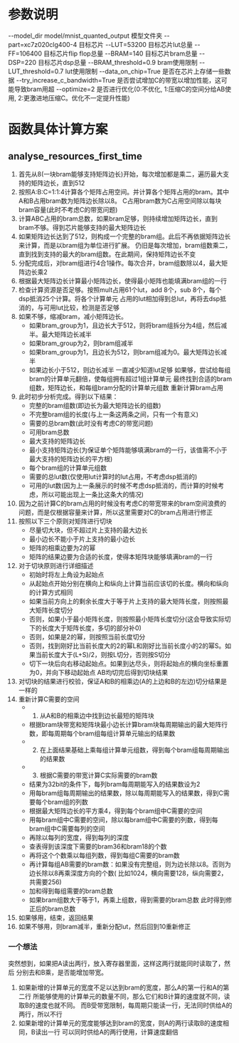 # 参数说明
--model_dir model/mnist_quanted_output      模型文件夹
--part=xc7z020clg400-4                      目标芯片
--LUT=53200                                 目标芯片lut总量
--FF=106400                                 目标芯片flip flop总量
--BRAM=140                                  目标芯片bram总量
--DSP=220                                   目标芯片dsp总量
--BRAM_threshold=0.9                        bram使用限制
--LUT_threshold=0.7                         lut使用限制
--data_on_chip=True                         是否在芯片上存储一些数据
--try_increase_c_bandwidth=True             是否尝试增加C的带宽以增加性能，这可能导致bram用超
--optimize=2                                是否进行优化(0:不优化, 1:压缩C的空间分给AB使用, 2:更激进地压缩C。优化不一定提升性能)




# 函数具体计算方案
## analyse_resources_first_time
1. 首先从8(一块bram能够支持矩阵边长)开始，每次增加都是乘二，遍历最大支持的矩阵边长，直到512
2. 按照A:B:C=1:1:4计算各个矩阵占用空间。并计算各个矩阵占用的bram。其中A和B占用bram数为矩阵边长除以8。
    C占用bram数为C占用空间除以每块bram容量(此时不考虑C的带宽问题)
3. 计算ABC占用的bram总数，如果bram足够，则持续增加矩阵边长，直到bram不够。得到芯片能够支持的最大矩阵边长
4. 如果矩阵边长达到了512，则构成一个完整的bram组。此后不再依据矩阵边长来计算，而是以bram组为单位进行扩展。
    仍旧是每次增加，bram组数乘二，直到找到支持的最大的bram组数。在此期间，保持矩阵边长不变
5. 分配完成后，对bram组进行4合1操作。每次合并，bram组数除以4，最大矩阵边长乘2
6. 根据最大矩阵边长计算最小矩阵边长，使得最小矩阵也能填满bram组的一行
7. 检查计算资源是否足够。按照mult占用61个lut，add 8个，sub 8个，每个dsp抵消25个计算。将各个计算单元
    占用的lut相加得到总lut，再将去dsp抵消的，与可用lut比较，检测是否足够
8. 如果不够，缩减bram，减小矩阵边长。
    - 如果bram_group为1，且边长大于512，则将bram组拆分为4组，然后减半。最大矩阵边长减半
    - 如果bram_group为2，则bram组减半
    - 如果bram_group为1，且边长为512，则bram组减为0。最大矩阵边长减半
    - 如果边长小于512，则边长减半
    一直减少知道lut足够
   如果够，尝试给每组bram的计算单元翻倍，使每组拥有超过1组计算单元
   最终找到合适的bram组数，矩阵边长，和每组bram分配的计算单元组数
   重新计算bram占用
9. 此时初步分析完成。得到以下结果：
    - 完整的bram组数(即边长为最大矩阵边长的组数)
    - 不完整bram组的长度(与上一条这两条之间，只有一个有意义)
    - 需要的总bram数(此时没有考虑C的带宽问题)
    - 可用bram总数
    - 最大支持的矩阵边长
    - 最小支持矩阵边长(为保证单个矩阵能够填满bram的一行，该值需不小于最大支持的矩阵边长的平方根)
    - 每个bram组的计算单元组数
    - 需要的总lut数(仅使用lut计算时的lut占用，不考虑dsp抵消的)
    - 可用的lut数(因为上一条展示的时候不考虑dsp抵消的，而计算的时候考虑，所以可能出现上一条比这条大的情况)
10. 因为之前计算C的bram占用的时候没有考虑C的带宽带来的bram空间浪费的问题，而是仅根据容量来计算，所以这里需要对C的bram占用进行修正
11. 按照以下三个原则对矩阵进行切块
    - 尽量切大块，但不超过片上支持的最大边长
    - 最小边长不能小于片上支持的最小边长
    - 矩阵的相乘边要为2的幂
    - 矩阵的结果边要为合适的长度，使得本矩阵块能够填满bram的一行
12. 对于切块原则进行详细描述
    - 初始时将左上角设为起始点
    - 从起始点开始分别在横向上和纵向上计算当前应该切的长度。横向和纵向的计算方式相同
    - 如果当前方向上的剩余长度大于等于片上支持的最大矩阵长度，则按照最大矩阵长度切分
    - 否则，如果小于最小矩阵长度，则按照最小矩阵长度切分(这会导致实际切下的长度大于矩阵长度，多切的部分补0)
    - 否则，如果是2的幂，则按照当前长度切分
    - 否则，找到刚好比当前长度大的2的幂L和刚好比当前长度小的2的幂S。如果当前长度大于(L+S)/2，则按L切分，否则按S切分
    - 切下一块后向右移动起始点。如果到达尽头，则将起始点的横向坐标重置为0，并向下移动起始点
    AB均切完后得到切块结果
13. 对切块的结果进行校验，保证A和B的相乘边(A的上边和B的左边)切分结果是一样的
14. 重新计算C需要的空间
    - 1. 从A和B的相乘边中找到边长最短的矩阵块
    - 根据bram块带宽和矩阵块最小边长计算bram块每周期输出的最大矩阵行数，即每周期每个bram组每组计算单元输出的结果数
    - 2. 在上面结果基础上乘每组计算单元组数，得到每个bram组每周期输出的结果数
    - 3. 根据C需要的带宽计算C实际需要的bram数
    - 结果为32bit的条件下，每列bram每周期能写入的结果数设为2
    - 用每bram组每周期输出的结果数，除以每周期能写入的结果数，得到C需要每个bram组的列数
    - 根据最大矩阵边长的平方乘4，得到每个bram组中C需要的空间
    - 用每bram组中C需要的空间，除以每bram组中C需要的列数，得到每bram组中C需要每列的空间
    - 再除以每列的宽度，得到每列的深度
    - 查表得到该深度下需要的bram36和bram18的个数
    - 再将这个个数乘以每组列数，得到每组C需要的bram数
    - 再计算每组AB需要的bram数：如果没有完整组，则为边长除以8。否则为边长除以8再乘深度方向的个数(
        比如1024，横向需要128，纵向需要2，共需要256)
    - 加和得到每组需要的bram总数
    - 如果bram组数大于等于1，再乘上组数，得到需要的bram总数
    此时得到修正后的bram总数
15. 如果够用，结束，返回结果
16. 如果不够用，则bram减半，重新分配lut，然后回到10重新修正











<!-- # rtl_gen
## 流程
1. 读取参数
2. 读取计算图和权重
3. 根据计算图推算im2col后矩阵尺寸
4. 根据矩阵尺寸及片上资源分析bram和lut的使用
5. 根据资源分配结果切分矩阵
6. 生成张量表达式，详细描述计算流程
7. 生成代码 -->




<!-- ## 关于张量表达式的生成和资源自动分配

### 1. 计算各层矩阵大小
根据计算图推算各层卷积需要计算的最大分块矩阵边长
对于某一层卷积，其需要计算的最大分块矩阵边长由im2col后两个矩阵的边长最小值决定
再在各层的最小值中选出最大的

### 2. 第一次资源分配
1. 按照A:B:C=1:1:4分配bram，其中A和B占用的bram块数由带宽决定。C由于不需要大带宽，可以根据容量决定
2. 除非计算资源不够，否则尽可能增加A和B的带宽。
3. 由于bram深度为512，所以如果A和B的深度超过了512，就浪费了带宽，所以限制A和B的最大深度为512，即单组
bram最大支持512x512的矩阵乘法。多余的bram另外成组
4. 如果bram资源足够容纳4组512，则可以进行最大1024的矩阵乘法。除非计算资源不够。更大的以此类推
5. 但很多网络其实用不到这么大的矩阵乘法，那么C其实用不到4份bram。可以根据实际占用缩减C的空间，分给AB。
注意：此时C占用的bram数仅根据容量决定，没有考虑带宽问题，可能小于实际需要的bram数
#### 修正C占用的bram数
##### 拆分张量表达式
对矩阵进行切块
1. 尽量切大块，但不超过片上支持的最大边长
2. 矩阵的相乘边要为2的幂
3. 矩阵的结果边要为合适的长度，使得本矩阵块能够填满bram的一行
返回切块结果
##### 资源分配
根据切块结果得到需要进行的最小矩阵乘法边长。该边长决定了C需要的带宽
根据C需要的带宽计算C实际需要的bram数
如果片上资源能够容纳修正后的ABC，则完成
如果不能容纳，则减少ABC的bram分配，然后回到上一步重新修正

### 3. 第一次拆分张量表达式
对矩阵进行切块
1. 尽量切大块，但不超过片上支持的最大边长
2. 矩阵的相乘边要为2的幂
3. 矩阵的结果边要为合适的长度，使得本矩阵块能够填满bram的一行
切分之后，如果切出来的矩阵边长均小于片上支持的最大矩阵边长，则考虑缩减C的空间
缩减方式：找到一个计算流程，使得
1. 尽可能多累加。
2. 传输时尽可能填满A和B
根据该计算流程计算C的峰值占用空间

### 4. 第二次资源分配
根据上一步计算出来的C的峰值占用，将C始终空闲的部分拿出去给其他部分使用：
1. 如果AB带宽未达到512，则考虑加给AB，但仍需保证AB的带宽为2的幂
2. 如果已经达到或者无法保证AB的带宽为2的幂，则单独成块，需保证新块的带宽为2的幂

如果发现C再多分出去一点，就能使新块的带宽再上一级，或是能使旧块的带宽再上一级，
则计算一下这种更激进的情况下的C的数值，然后和张量表达式生成器商量
否则资源分配到此结束

### 5. 第二次拆分张量表达式
在资源的二次分配给出的条件下，寻找新的计算方案
并评估新方案与旧方案相比的损失
根据每一次传输、内存拷贝、片上计算、启动DMA所需的总时间来估计
然后给出结论，是否同意C再多分出去一点

### 6. 第三次资源分配
根据张量表达式二次分配的结果，进行最终分配

### 7. 第三次拆分张量表达式
根据资源分配最终结果，切分张量表达式 -->








<!-- ## 关于张量表达式的生成和资源自动分配

### 首先根据计算图计算各层卷积大小
根据计算图中的数据，计算使用im2col后，各层卷积转换的矩阵大小
由于矩阵边长的限制，分块后单个矩阵的最大边长是有限的，
比如resnet18中，所需要计算的最大矩阵边长是512，
那么当bram足够时，创建一块支持1024x1024的bram，就不如创建
4块支持512x512的bram，因为后者可以提供更大的带宽
但其实如果计算图中有1024边长的矩阵，似乎也是创建4个512x512更快
但考虑到切块越小，总传输量越大的问题，所以不能按普通的512x512来处理
所谓切块越小总传输量越大，是因为切成小块之后，如果每一块传到片上之后只使用一次，
那就需要重复传输这一块。而切成大块之后，传上去之后相当于里面的每个小块都使用了很多次
所以将1024x1024切成512x512之后，为了不增加总传输量，就要求每一块传上去之后
需要重复使用，这就要求即便是切成512x512，仍要按照原来的1024x1024的数据去传，
即每次传输需要把原1024x1024切成的4个512x512方块传上去，而不能按行优先
传一行的4个512x512方块。这样子相当于还是计算1024x1024，同时能够获得更大的带宽
但这会带来一个问题，对于从1024x1024切出来的4块矩阵，需要计算A00xB00+A01xB10
对于仅有512的芯片来说，按顺序计算然后累加就可以。但在能够并行4个512x512的芯片上，
是可以同时计算A00xB00和A01xB01的，这就要求计算出来之后直接相加，所以实际上还是需要
1024的乘累加树。
所以综上所述，为了带宽，切块最大512。但乘累加树大小是和最大矩阵边长一样的。

### 在知道资源数量后，首先进行一次简单的分配
此时假设只进行方阵计算。目前保证AB的带宽为2的幂
对于矩阵A，设希望提供的带宽为$8n$，则：
当$n<=64$时，A和B各需要n块BRAM
从1开始遍历n
A，B各占用n块bram。A的数据量为$(8n)^2=64n^2Bytes$，则C的数据量为A的4倍，即$256n^2Bytes$。
需要的bram数量为$256n^2B/36kb=256n^2B/4.5kB=256n^2/4608=ceil(n^2/18)$块
当$n>64\ and\ n<=128$时，由于深度超过了单块bram的极限512，所以矩阵的每8列都需要2块bram。
即便把所有列合在一起申请也是一样，因为为了保证带宽，就没法利用每块里空闲的空间。
所以A和B各需要2n块BRAM。C不变

综上：
A和B各需要的bram数为：
$$ceil(n/64)\times n$$
C需要的bram数为：
$$ceil(n^2/18)$$
按照
$$A+B+C<=[0.9*Total]$$
找到第一次决定的n

#### 新的修改
当n<=64时，按照以上方法进行计算即可
当n>64时：
我们发现，当n从64变为65时，AB需要的bram数会从64变为130。这实际上导致了将近一半的bram空间是空着的，
同时也丢失了对65-128这段空间的搜索
为了更有效地利用空间，采取另一种方式：
对于超过64的部分，单独建立一块乘累加树，这样能够同时支持一块512*512, 以及一块小矩阵
如果能够容纳64 + 64，就能够同时支持两块512*512
所以按照前面所述，为了最大化利用带宽，我们实际上不需要在纵向上拼接Bram，
当bram的深度512全部利用起来了之后，就再开辟一块矩阵即可。
但如果带宽和计算单元足够，则乘累加树宽度需要与计算图中最大矩阵的宽度相同。
举例，如果片上能够容纳2块512x512，则支持的最大矩阵边长为512，且能并行2个512x512
如果能够容纳4块512x512，则支持1024，但仍需拆分为512传输计算
如果能够容纳512x512+256x256，则最大支持512x512，但只能同时计算1个512x512

所以对于类似512x512x4这种情况，如果计算单元足够，则增加并行
如果不够，就纵向垒起来，增加深度


然后根据n判断计算资源是否足够
如果不够，则从n至1遍历，直到找到合适的n

#### 新新的修改
举例，如果A和B均为512，则AB各需要64块bram，C需要256块bram
但事实上，一般的神经网络中很难出现512x512这么大的矩阵
比如resnet18最大只有128，resnet50最大只有256
像vgg这种网络才会有非常大的矩阵，比如vgg11有512，但vgg基本已经淘汰了
所以一般不会计算超大矩阵，
那么，既然不会计算512x512，也就不会有单个矩阵乘完之后直接把C的空间占满
而小矩阵很多时候是要累加的，也就会出现计算了多个小矩阵，结果占用空间仍旧
不是很大的情况，那么，是否可以把分给C的空间分出来一部分，用于提高带宽，
然后再加一组计算单元？
那么这个时候我就需要先切块，根据切块的结果再去分析能不能加计算单元

### 根据简单分配的结果，将计算图拆分为张量计算
现在，我们已经知道了片上支持的最大矩阵，可以按照最大矩阵切分矩阵了。
切分的原则为以下几点：
1. 尽量切大块，但不能超过片上支持的最大边长
2. 矩阵的相乘边(即A的横边和B的纵边)一定为2的幂
3. 矩阵的结果边(即A的纵边和B的横边)的长度要合适，保证填满bram的一行，不够的补0
切分之后，如果不存在片上支持的最大矩阵相乘，则可以酌情削减C的bram分配
#### 怎么削减？
找到一个计算流程，使得其尽可能多累加。使得C的峰值空间占用尽可能少
显然，如果张量计算中存在与芯片支持的最大矩阵相同的矩阵，则无法削减
如果不存在，则初步按照尽可能填满A和B的方式去传输数据和计算，计算C的峰值占用
然后根据C的峰值占用调整资源分配

### 资源的第二次分配
根据上一步计算出来的C的峰值占用，将C始终空闲的部分拿出去给其他部分使用：
如果AB带宽未达到512，则考虑加给AB，但仍需保证AB的带宽为2的幂
如果已经达到或者无法保证AB的带宽为2的幂，则单独成块，需保证新块的带宽为2的幂

如果发现C再多分出去一点，就能使新块的带宽再上一级，或是能使旧块的带宽再上一级，
则计算一下这种更激进的情况下的C的数值，然后和张量表达式生成器商量

否则资源分配到此结束

### 张量表达式的二次分配
在资源的二次分配给出的条件下，寻找新的计算方案
并评估新方案与旧方案相比的损失
根据每一次传输、内存拷贝、片上计算、启动DMA所需的总时间来估计
然后给出结论，是否同意C再多分出去一点

### 资源的三次分配
根据张量表达式二次分配的结果，进行最终分配

### 张量表达式的三次分配
根据资源分配最终结果，切分张量表达式 -->


### 一个想法
突然想到，如果把A读出两行，放入寄存器里面，这样这两行就能同时读取了，然后
分别去和B乘，是否能增加带宽。
1. 如果新增的计算单元的宽度不足以达到bram的宽度，那么A的第一行和A的第二行
所能够使用的计算单元的数量不同，那么它们和B计算的速度就不同，读取B的速度也就不同。
而B受带宽限制，每周期只能读一行，无法同时供给A的两行，所以不行
2. 如果新增的计算单元的宽度能够达到bram的宽度，则A的两行读取B的速度相同，B读出一行
可以同时供给A的两行使用，计算速度翻倍